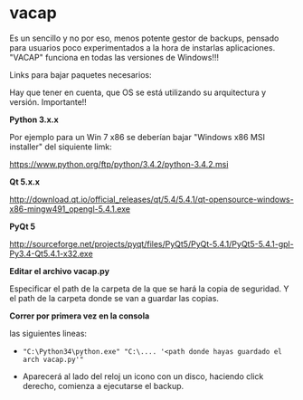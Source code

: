 # vacap

Es un sencillo y no por eso, menos potente gestor de backups, pensado para usuarios poco experimentados a la hora de instarlas aplicaciones. "VACAP" funciona en todas las versiones de Windows!!!


Links para bajar paquetes necesarios: 

Hay que tener en cuenta, que OS se está utilizando su arquitectura y versión. Importante!!


**Python 3.x.x**

Por ejemplo para un Win 7 x86 se deberían bajar "Windows x86 MSI installer" del siquiente limk:

 https://www.python.org/ftp/python/3.4.2/python-3.4.2.msi



**Qt 5.x.x**

http://download.qt.io/official_releases/qt/5.4/5.4.1/qt-opensource-windows-x86-mingw491_opengl-5.4.1.exe

**PyQt 5**

http://sourceforge.net/projects/pyqt/files/PyQt5/PyQt-5.4.1/PyQt5-5.4.1-gpl-Py3.4-Qt5.4.1-x32.exe

**Editar el archivo vacap.py** 

Especificar el path de la carpeta de la que se hará la copia de seguridad. Y el path de la carpeta donde se van a guardar las copias.



**Correr por primera vez en la consola**

las siguientes lineas:
  
  - `"C:\Python34\python.exe" "C:\.... '<path donde hayas guardado el arch vacap.py'"`
  
  - Aparecerá al lado del reloj un icono con un disco, haciendo click derecho, comienza a ejecutarse el backup.


